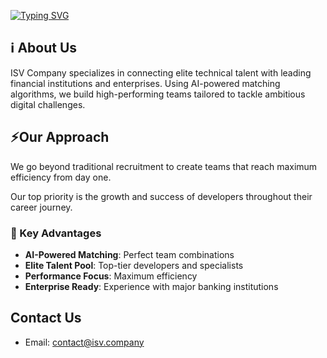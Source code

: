 [![Typing SVG](https://readme-typing-svg.demolab.com?font=Rubik&pause=1000&color=6D93DA&random=false&width=435&lines=<+Independent+Software+Vendor+/>)](https://git.io/typing-svg)

## ℹ️ About Us

ISV Company specializes in connecting elite technical talent with leading financial institutions and enterprises. Using AI-powered matching algorithms, we build high-performing teams tailored to tackle ambitious digital challenges.

## ⚡Our Approach

We go beyond traditional recruitment to create teams that reach maximum efficiency from day one.

Our top priority is the growth and success of developers throughout their career journey.

### 📌 Key Advantages

- **AI-Powered Matching**: Perfect team combinations
- **Elite Talent Pool**: Top-tier developers and specialists
- **Performance Focus**: Maximum efficiency
- **Enterprise Ready**: Experience with major banking institutions

## Contact Us
- Email: [contact@isv.company](mailto:contact@isv.company)
